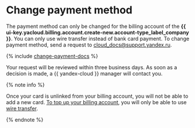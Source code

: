 # Change payment method

The payment method can only be changed for the billing account of the **{{ ui-key.yacloud.billing.account.create-new.account-type_label_company }}**. You can only use wire transfer instead of bank card payment. To change payment method, send a request to [cloud_docs@support.yandex.ru](mailto:cloud_docs@support.yandex.ru).



{% include [change-payment-docs](../_includes/change-payment-docs.md) %}


Your request will be reviewed within three business days. As soon as a decision is made, a {{ yandex-cloud }} manager will contact you.

{% note info %}

Once your card is unlinked from your billing account, you will not be able to add a new card. [To top up your billing account](../operations/pay-the-bill.md), you will only be able to use [wire transfer](../payment/payment-methods-business.md).

{% endnote %}
